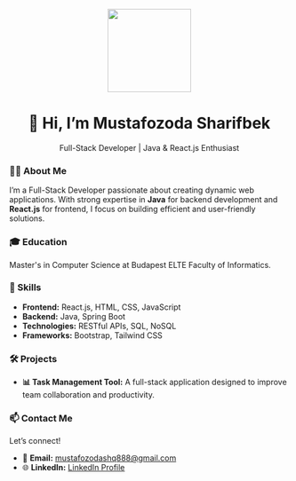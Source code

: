 <!-- Banner -->
<p align="center">
  <img src="https://avatars.githubusercontent.com/u/129182857?v=4" width="150px">
</p>

<!-- Introduction -->
<h1 align="center">👋 Hi, I’m Mustafozoda Sharifbek</h1>
<p align="center">Full-Stack Developer | Java & React.js Enthusiast</p>

<!-- About Me -->
<h3>👨‍💻 About Me</h3>
<p>
I’m a Full-Stack Developer passionate about creating dynamic web applications. With strong expertise in <strong>Java</strong> for backend development and <strong>React.js</strong> for frontend, I focus on building efficient and user-friendly solutions.
</p>

<!-- Education -->
<h3>🎓 Education</h3>
<p>Master's in Computer Science at Budapest ELTE Faculty of Informatics.</p>

<!-- Skills -->
<h3>💼 Skills</h3>
<ul>
  <li><strong>Frontend:</strong> React.js, HTML, CSS, JavaScript</li>
  <li><strong>Backend:</strong> Java, Spring Boot</li>
  <li><strong>Technologies:</strong> RESTful APIs, SQL, NoSQL</li>
  <li><strong>Frameworks:</strong> Bootstrap, Tailwind CSS</li>
</ul>

<!-- Projects -->
<h3>🛠️ Projects</h3>
<ul>
  <li><strong>📊 Task Management Tool:</strong> A full-stack application designed to improve team collaboration and productivity.</li>
</ul>

<!-- Contact Me -->
<h3>📫 Contact Me</h3>
<p>Let’s connect!</p>
<ul>
  <li>📧 <strong>Email:</strong> <a href="mailto:mustafozodashq888@gmail.com">mustafozodashq888@gmail.com</a></li>
  <li>🌐 <strong>LinkedIn:</strong> <a href="https://www.linkedin.com/in/mustafozoda-sharifbek-78a265274">LinkedIn Profile</a></li>
</ul>
